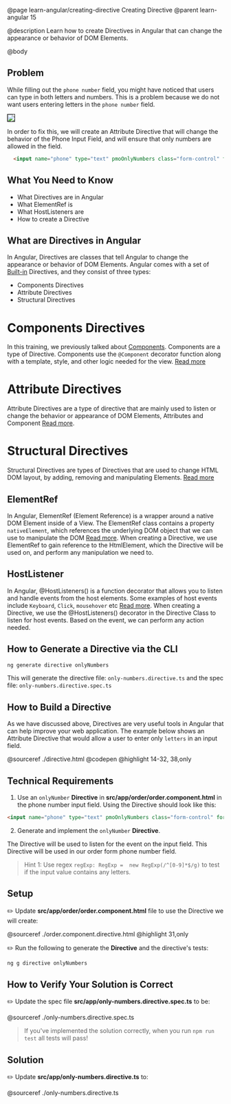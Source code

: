 @page learn-angular/creating-directive Creating Directive
@parent learn-angular 15

@description Learn how to create Directives in Angular that can change the appearance or behavior of DOM Elements.

@body

## Problem
While filling out the  `phone number` field, you might have noticed that users can type in both letters and numbers. This is a problem because we do not want users entering letters in the `phone number` field.

<img src="../static/img/angular/15-directives/order-form-thumbnails.png"
style="border: solid 1px black; max-width: 420px;"/>

In order to fix this, we will create an Attribute Directive that will change the behavior of the Phone Input Field, and will ensure that only numbers are allowed in the field.

```html
  <input name="phone" type="text" pmoOnlyNumbers class="form-control" formControlName="phone">
```

## What You Need to Know

- What Directives are in Angular
- What ElementRef is
- What HostListeners are
- How to create a Directive


## What are Directives in Angular

In Angular, Directives are classes that tell Angular to change the appearance or behavior of DOM Elements. Angular comes with a set of <a href="https://angular.io/guide/built-in-directives" target="\_blank" >Built-in</a> Directives,
and they consist of three types:
- Components Directives
- Attribute Directives
- Structural Directives

# Components Directives
In this training, we previously talked about <a href="/academy/academy/learn-angular/creating-components.html">Components</a>. 
Components are a type of Directive. Components use the `@Component` decorator function along with a template, style, and other logic needed for the view. 
<a href="https://angular.io/guide/built-in-directives#:~:text=Components%E2%80%94-,directives,-with%20a%20template" target="\_blank" >Read more</a>

# Attribute Directives
Attribute Directives are a type of directive that are mainly used to listen or change the behavior or appearance of DOM Elements,
Attributes and Component <a href="https://angular.io/guide/attribute-directives" target="\_blank">Read more</a>.

# Structural Directives
Structural Directives are types of Directives that are used to change HTML DOM layout, by adding, removing and manipulating Elements. 
<a href="https://angular.io/guide/structural-directives" target="\_blank" >Read more</a>

## ElementRef
In Angular, ElementRef (Element Reference) is a wrapper around a native DOM Element inside of a View. 
The ElementRef class contains a property `nativeElement`, which references the underlying DOM object that we can use to manipulate the DOM
<a href="https://angular.io/api/core/ElementRef" target="\_blank" >Read more</a>.
When creating a Directive, we use ElementRef to gain reference to the HtmlElement, which the Directive will be used on, and perform any manipulation we need to.

## HostListener
In Angular, @HostListeners() is a function decorator that allows you to listen and handle events from the host elements.
Some examples of host events include `Keyboard`, `Click`, `mousehover` etc <a href="https://angular.io/api/core/HostListener" target="\_blank" >Read more</a>.
When creating a Directive, we use the @HostListeners() decorator in the Directive Class to listen for host events. Based on the event, we can perform any action needed.

## How to Generate a Directive via the CLI

```bash
ng generate directive onlyNumbers
```
This will generate the directive file: `only-numbers.directive.ts` and the spec file:  `only-numbers.directive.spec.ts`

## How to Build a Directive
As we have discussed above, Directives are very useful tools in Angular that can help improve your web application. The example below shows an Attribute Directive that would allow a user to enter only `letters` in an input field.

@sourceref ./directive.html
@codepen
@highlight 14-32, 38,only

## Technical Requirements


1. Use an `onlyNumber` __Directive__ in __src/app/order/order.component.html__ in the phone number input field.  Using the Directive should look like this:
  ```html
  <input name="phone" type="text" pmoOnlyNumbers class="form-control" formControlName="phone">
  ```
2. Generate and implement the `onlyNumber` __Directive__.


The Directive will be used to listen for the event on the input field. This Directive will be used in our order form phone number field.

> Hint 1: Use regex  `regExp: RegExp =  new RegExp(/^[0-9]*$/g)` to test if the input value contains any letters.


## Setup

✏️ Update __src/app/order/order.component.html__ file to use the Directive we will create:

@sourceref ./order.component.directive.html
@highlight 31,only

✏️ Run the following to generate the __Directive__ and the directive's tests:

```bash
ng g directive onlyNumbers
```

## How to Verify Your Solution is Correct

✏️ Update the spec file  __src/app/only-numbers.directive.spec.ts__ to be:

@sourceref ./only-numbers.directive.spec.ts

> If you've implemented the solution correctly, when you run `npm run test` all tests will pass!

## Solution

✏️ Update __src/app/only-numbers.directive.ts__ to:

@sourceref ./only-numbers.directive.ts